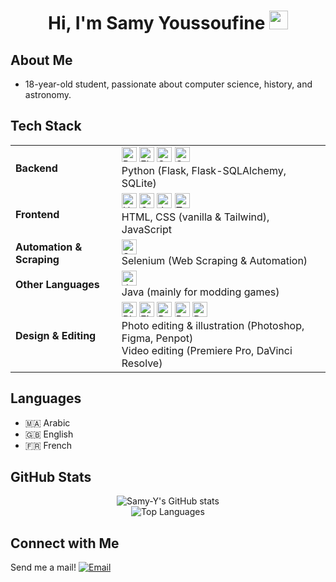 <!-- GitHub Profile README | Samy-Y -->

<h1 align="center">Hi, I'm Samy Youssoufine <img src="https://media.giphy.com/media/hvRJCLFzcasrR4ia7z/giphy.gif" height="30" alt="wave"/></h1>

## About Me

- 18-year-old student, passionate about computer science, history, and astronomy.

## Tech Stack

<table>
  <tr>
    <td><b>Backend</b></td>
    <td>
      <img src="https://cdn.jsdelivr.net/gh/devicons/devicon/icons/python/python-original.svg" height="24" alt="Python"/>
      <img src="https://cdn.jsdelivr.net/gh/devicons/devicon/icons/flask/flask-original.svg" height="24" alt="Flask"/>
      <img src="https://cdn.jsdelivr.net/gh/devicons/devicon/icons/sqlite/sqlite-original.svg" height="24" alt="SQLite"/>
      <img src="https://cdn.jsdelivr.net/gh/devicons/devicon/icons/sqlalchemy/sqlalchemy-original.svg" height="24" alt="SQLAlchemy"/>
      <br>
      <span>Python (Flask, Flask-SQLAlchemy, SQLite)</span>
    </td>
  </tr>
  <tr>
    <td><b>Frontend</b></td>
    <td>
      <img src="https://cdn.jsdelivr.net/gh/devicons/devicon/icons/html5/html5-original.svg" height="24" alt="HTML5"/>
      <img src="https://cdn.jsdelivr.net/gh/devicons/devicon/icons/css3/css3-original.svg" height="24" alt="CSS3"/>
      <img src="https://cdn.jsdelivr.net/gh/devicons/devicon/icons/javascript/javascript-original.svg" height="24" alt="JavaScript"/>
      <img src="https://cdn.jsdelivr.net/gh/devicons/devicon@latest/icons/tailwindcss/tailwindcss-original.svg" height="24" alt="Tailwind CSS"/>
      <br>
      <span>HTML, CSS (vanilla & Tailwind), JavaScript</span>
    </td>
  </tr>
  <tr>
    <td><b>Automation & Scraping</b></td>
    <td>
      <img src="https://cdn.jsdelivr.net/gh/devicons/devicon/icons/selenium/selenium-original.svg" height="24" alt="Selenium"/>
      <br>
      <span>Selenium (Web Scraping & Automation)</span>
    </td>
  </tr>
  <tr>
    <td><b>Other Languages</b></td>
    <td>
      <img src="https://cdn.jsdelivr.net/gh/devicons/devicon/icons/java/java-original.svg" height="24" alt="Java"/>
      <br>
      <span>Java (mainly for modding games)</span>
    </td>
  </tr>
  <tr>
    <td><b>Design & Editing</b></td>
    <td>
      <img src="https://cdn.jsdelivr.net/gh/devicons/devicon/icons/photoshop/photoshop-plain.svg" height="24" alt="Photoshop"/>
      <img src="https://cdn.jsdelivr.net/gh/devicons/devicon/icons/figma/figma-original.svg" height="24" alt="Figma"/>
      <img src="https://avatars.githubusercontent.com/u/30179644" height="24" alt="Penpot"/>
      <img src="https://cdn.jsdelivr.net/gh/devicons/devicon/icons/premierepro/premierepro-original.svg" height="24" alt="Premiere Pro"/>
      <img src="https://upload.wikimedia.org/wikipedia/commons/thumb/4/4d/DaVinci_Resolve_Studio.png/500px-DaVinci_Resolve_Studio.png" height="24" alt="DaVinci Resolve"/>
      <br>
      <span>Photo editing & illustration (Photoshop, Figma, Penpot)<br>
      Video editing (Premiere Pro, DaVinci Resolve)</span>
    </td>
  </tr>
</table>

## Languages

- 🇲🇦 Arabic
- 🇬🇧 English
- 🇫🇷 French

## GitHub Stats

<p align="center">
  <img src="https://github-readme-stats.vercel.app/api?username=Samy-Y&show_icons=true&theme=radical" alt="Samy-Y's GitHub stats"/>
  <br/>
  <img src="https://github-readme-stats.vercel.app/api/top-langs/?username=Samy-Y&layout=compact&theme=radical" alt="Top Languages"/>
</p>

## Connect with Me

Send me a mail! <a href="mailto:youssoufinesamy@gmail.com"><img src="https://img.shields.io/badge/Email-red?logo=gmail&logoColor=white" alt="Email"/></a>
